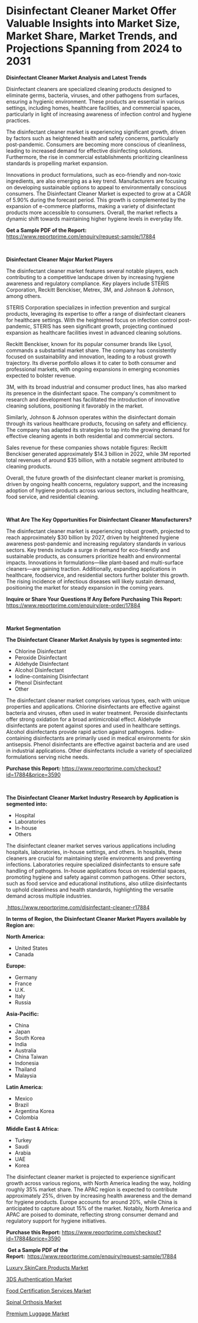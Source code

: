 <p><h1>Disinfectant Cleaner Market Offer Valuable Insights into Market Size, Market Share, Market Trends, and Projections Spanning from 2024 to 2031</h1></p><p><strong>Disinfectant Cleaner Market Analysis and Latest Trends</strong></p>
<p><p>Disinfectant cleaners are specialized cleaning products designed to eliminate germs, bacteria, viruses, and other pathogens from surfaces, ensuring a hygienic environment. These products are essential in various settings, including homes, healthcare facilities, and commercial spaces, particularly in light of increasing awareness of infection control and hygiene practices.</p><p>The disinfectant cleaner market is experiencing significant growth, driven by factors such as heightened health and safety concerns, particularly post-pandemic. Consumers are becoming more conscious of cleanliness, leading to increased demand for effective disinfecting solutions. Furthermore, the rise in commercial establishments prioritizing cleanliness standards is propelling market expansion.</p><p>Innovations in product formulations, such as eco-friendly and non-toxic ingredients, are also emerging as a key trend. Manufacturers are focusing on developing sustainable options to appeal to environmentally conscious consumers. The Disinfectant Cleaner Market is expected to grow at a CAGR of 5.90% during the forecast period. This growth is complemented by the expansion of e-commerce platforms, making a variety of disinfectant products more accessible to consumers. Overall, the market reflects a dynamic shift towards maintaining higher hygiene levels in everyday life.</p></p>
<p><strong>Get a Sample PDF of the Report:&nbsp;</strong> <a href="https://www.reportprime.com/enquiry/request-sample/17884?utm_campaign=1131&utm_medium=2&utm_source=Github&utm_content=ia&utm_term=20112024&utm_id=disinfectant-cleaner">https://www.reportprime.com/enquiry/request-sample/17884</a></p>
<p>&nbsp;</p>
<p><strong>Disinfectant Cleaner Major Market Players</strong></p>
<p><p>The disinfectant cleaner market features several notable players, each contributing to a competitive landscape driven by increasing hygiene awareness and regulatory compliance. Key players include STERIS Corporation, Reckitt Benckiser, Metrex, 3M, and Johnson & Johnson, among others.</p><p>STERIS Corporation specializes in infection prevention and surgical products, leveraging its expertise to offer a range of disinfectant cleaners for healthcare settings. With the heightened focus on infection control post-pandemic, STERIS has seen significant growth, projecting continued expansion as healthcare facilities invest in advanced cleaning solutions.</p><p>Reckitt Benckiser, known for its popular consumer brands like Lysol, commands a substantial market share. The company has consistently focused on sustainability and innovation, leading to a robust growth trajectory. Its diverse portfolio allows it to cater to both consumer and professional markets, with ongoing expansions in emerging economies expected to bolster revenue.</p><p>3M, with its broad industrial and consumer product lines, has also marked its presence in the disinfectant space. The company's commitment to research and development has facilitated the introduction of innovative cleaning solutions, positioning it favorably in the market.</p><p>Similarly, Johnson & Johnson operates within the disinfectant domain through its various healthcare products, focusing on safety and efficiency. The company has adapted its strategies to tap into the growing demand for effective cleaning agents in both residential and commercial sectors.</p><p>Sales revenue for these companies shows notable figures: Reckitt Benckiser generated approximately $14.3 billion in 2022, while 3M reported total revenues of around $35 billion, with a notable segment attributed to cleaning products.</p><p>Overall, the future growth of the disinfectant cleaner market is promising, driven by ongoing health concerns, regulatory support, and the increasing adoption of hygiene products across various sectors, including healthcare, food service, and residential cleaning.</p></p>
<p>&nbsp;</p>
<p><strong>What Are The Key Opportunities For Disinfectant Cleaner Manufacturers?</strong></p>
<p><p>The disinfectant cleaner market is experiencing robust growth, projected to reach approximately $30 billion by 2027, driven by heightened hygiene awareness post-pandemic and increasing regulatory standards in various sectors. Key trends include a surge in demand for eco-friendly and sustainable products, as consumers prioritize health and environmental impacts. Innovations in formulations—like plant-based and multi-surface cleaners—are gaining traction. Additionally, expanding applications in healthcare, foodservice, and residential sectors further bolster this growth. The rising incidence of infectious diseases will likely sustain demand, positioning the market for steady expansion in the coming years.</p></p>
<p><strong>Inquire or Share Your Questions If Any Before Purchasing This Report:</strong> <a href="https://www.reportprime.com/enquiry/pre-order/17884?utm_campaign=1131&utm_medium=2&utm_source=Github&utm_content=ia&utm_term=20112024&utm_id=disinfectant-cleaner">https://www.reportprime.com/enquiry/pre-order/17884</a></p>
<p>&nbsp;</p>
<p><strong>Market Segmentation</strong></p>
<p><strong>The Disinfectant Cleaner Market Analysis by types is segmented into:</strong></p>
<p><ul><li>Chlorine Disinfectant</li><li>Peroxide Disinfectant</li><li>Aldehyde Disinfectant</li><li>Alcohol Disinfectant</li><li>Iodine-containing Disinfectant</li><li>Phenol Disinfectant</li><li>Other</li></ul></p>
<p><p>The disinfectant cleaner market comprises various types, each with unique properties and applications. Chlorine disinfectants are effective against bacteria and viruses, often used in water treatment. Peroxide disinfectants offer strong oxidation for a broad antimicrobial effect. Aldehyde disinfectants are potent against spores and used in healthcare settings. Alcohol disinfectants provide rapid action against pathogens. Iodine-containing disinfectants are primarily used in medical environments for skin antisepsis. Phenol disinfectants are effective against bacteria and are used in industrial applications. Other disinfectants include a variety of specialized formulations serving niche needs.</p></p>
<p><strong>Purchase this Report:&nbsp;</strong><a href="https://www.reportprime.com/checkout?id=17884&price=3590&utm_campaign=1131&utm_medium=2&utm_source=Github&utm_content=ia&utm_term=20112024&utm_id=disinfectant-cleaner">https://www.reportprime.com/checkout?id=17884&price=3590</a></p>
<p>&nbsp;</p>
<p><strong>The Disinfectant Cleaner Market Industry Research by Application is segmented into:</strong></p>
<p><ul><li>Hospital</li><li>Laboratories</li><li>In-house</li><li>Others</li></ul></p>
<p><p>The disinfectant cleaner market serves various applications including hospitals, laboratories, in-house settings, and others. In hospitals, these cleaners are crucial for maintaining sterile environments and preventing infections. Laboratories require specialized disinfectants to ensure safe handling of pathogens. In-house applications focus on residential spaces, promoting hygiene and safety against common pathogens. Other sectors, such as food service and educational institutions, also utilize disinfectants to uphold cleanliness and health standards, highlighting the versatile demand across multiple industries.</p></p>
<p><a href="https://www.reportprime.com/disinfectant-cleaner-r17884?utm_campaign=1131&utm_medium=2&utm_source=Github&utm_content=ia&utm_term=20112024&utm_id=disinfectant-cleaner">&nbsp;https://www.reportprime.com/disinfectant-cleaner-r17884</a></p>
<p><strong>In terms of Region, the Disinfectant Cleaner Market Players available by Region are:</strong></p>
<p>
    <p> <strong> North America: </strong>
        <ul>
            <li>United States</li>
            <li>Canada</li>
        </ul>
        </p> 
    <p> <strong> Europe: </strong>
        <ul>
            <li>Germany</li>
            <li>France</li>
            <li>U.K.</li>
            <li>Italy</li>
            <li>Russia</li>
        </ul>
        </p> 
    <p> <strong> Asia-Pacific: </strong>
        <ul>
            <li>China</li>
            <li>Japan</li>
            <li>South Korea</li>
            <li>India</li>
            <li>Australia</li>
            <li>China Taiwan</li>
            <li>Indonesia</li>
            <li>Thailand</li>
            <li>Malaysia</li>
        </ul>
        </p> 
    <p> <strong> Latin America: </strong>
        <ul>
            <li>Mexico</li>
            <li>Brazil</li>
            <li>Argentina Korea</li>
            <li>Colombia</li>
        </ul>
        </p> 
    <p> <strong> Middle East & Africa: </strong>
        <ul>
            <li>Turkey</li>
            <li>Saudi</li>
            <li>Arabia</li>
            <li>UAE</li>
            <li>Korea</li>
        </ul>
    </p>
    </p>
<p><p>The disinfectant cleaner market is projected to experience significant growth across various regions, with North America leading the way, holding roughly 35% market share. The APAC region is expected to contribute approximately 25%, driven by increasing health awareness and the demand for hygiene products. Europe accounts for around 20%, while China is anticipated to capture about 15% of the market. Notably, North America and APAC are poised to dominate, reflecting strong consumer demand and regulatory support for hygiene initiatives.</p></p>
<p><strong>Purchase this Report: </strong><a href="https://www.reportprime.com/checkout?id=17884&price=3590&utm_campaign=1131&utm_medium=2&utm_source=Github&utm_content=ia&utm_term=20112024&utm_id=disinfectant-cleaner">https://www.reportprime.com/checkout?id=17884&price=3590</a></p>
<p>&nbsp;<strong>Get a Sample PDF of the Report:&nbsp;&nbsp;</strong><a href="https://www.reportprime.com/enquiry/request-sample/17884?utm_campaign=1131&utm_medium=2&utm_source=Github&utm_content=ia&utm_term=20112024&utm_id=disinfectant-cleaner">https://www.reportprime.com/enquiry/request-sample/17884</a></p>
<p><strong></strong></p>
<p><p><a href="https://github.com/CliffMedina6/Market-Research-Report-List-7/blob/main/luxury-skincare-products-market.md?utm_campaign=1131&utm_medium=2&utm_source=Github&utm_content=ia&utm_term=20112024&utm_id=disinfectant-cleaner">Luxury SkinCare Products Market</a></p><p><a href="https://issuu.com/reportprime-2/docs/3ds-authentication-market-size-2030_7812c34459d8b3?utm_campaign=1131&utm_medium=2&utm_source=Github&utm_content=ia&utm_term=20112024&utm_id=disinfectant-cleaner">3DS Authentication Market</a></p><p><a href="https://issuu.com/reportprime-2/docs/food-certification-services-market-_5a14b62a6a1d7f?utm_campaign=1131&utm_medium=2&utm_source=Github&utm_content=ia&utm_term=20112024&utm_id=disinfectant-cleaner">Food Certification Services Market</a></p><p><a href="https://www.linkedin.com/pulse/emerging-opportunities-challenges-global-spinal-orthosis-market-4v7ee?utm_campaign=1131&utm_medium=2&utm_source=Github&utm_content=ia&utm_term=20112024&utm_id=disinfectant-cleaner">Spinal Orthosis Market</a></p><p><a href="https://www.linkedin.com/pulse/premium-luggage-market-maturity-analysis-regional-disparities-iegrc?utm_campaign=1131&utm_medium=2&utm_source=Github&utm_content=ia&utm_term=20112024&utm_id=disinfectant-cleaner">Premium Luggage Market</a></p></p>